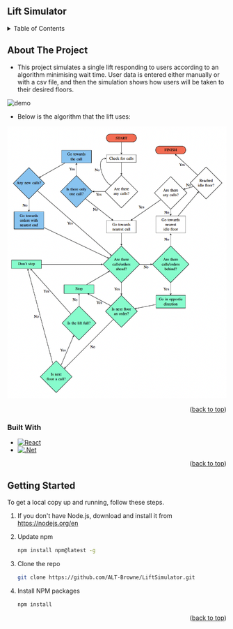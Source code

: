 ## Lift Simulator

<!-- TABLE OF CONTENTS -->
<details>
  <summary>Table of Contents</summary>
  <ol>
    <li>
      <a href="#about-the-project">About The Project</a>
    </li>
    <li>
      <a href="#built-with">Built With</a>
    </li>
    <li>
      <a href="#getting-started">Getting Started</a>
    </li>
  </ol>
</details>

<!-- ABOUT THE PROJECT -->
## About The Project

* This project simulates a single lift responding to users according to an algorithm minimising wait time. User data is entered either manually or with a csv file, and then the simulation shows how users will be taken to their desired floors.

![demo](./Client/src/assets/lift-sim-demo.gif)

* Below is the algorithm that the lift uses:

![flowchart](./Client/src/assets/flowchart.png)

<p align="right">(<a href="#lift-simulator">back to top</a>)</p>

### Built With

* [![React][React-shield]][React-url]
* [![.Net][.Net-shield]][.Net-url]

<p align="right">(<a href="#lift-simulator">back to top</a>)</p>

<!-- GETTING STARTED -->
## Getting Started

To get a local copy up and running, follow these steps.

1. If you don't have Node.js, download and install it from https://nodejs.org/en

2. Update npm
   ```sh
   npm install npm@latest -g
   ```

3. Clone the repo
   ```sh
   git clone https://github.com/ALT-Browne/LiftSimulator.git
   ```

4. Install NPM packages
   ```sh
   npm install
   ```

<p align="right">(<a href="#lift-simulator">back to top</a>)</p>

<!-- MARKDOWN LINKS & IMAGES -->
<!-- https://www.markdownguide.org/basic-syntax/#reference-style-links -->
[React-shield]: https://img.shields.io/badge/React-20232A?style=for-the-badge&logo=react&logoColor=61DAFB
[React-url]: https://reactjs.org/
[.Net-shield]: https://img.shields.io/badge/.NET-5C2D91?style=for-the-badge&logo=.net&logoColor=white
[.Net-url]: https://dotnet.microsoft.com/en-us/
